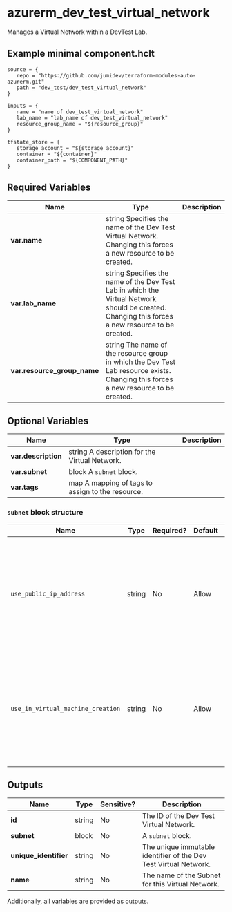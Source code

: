 # azurerm_dev_test_virtual_network

Manages a Virtual Network within a DevTest Lab.

## Example minimal component.hclt

```hcl
source = {
   repo = "https://github.com/jumidev/terraform-modules-auto-azurerm.git" 
   path = "dev_test/dev_test_virtual_network" 
}

inputs = {
   name = "name of dev_test_virtual_network" 
   lab_name = "lab_name of dev_test_virtual_network" 
   resource_group_name = "${resource_group}" 
}

tfstate_store = {
   storage_account = "${storage_account}" 
   container = "${container}" 
   container_path = "${COMPONENT_PATH}" 
}

```

## Required Variables

| Name | Type |  Description |
| ---- | --------- |  ----------- |
| **var.name** | string  Specifies the name of the Dev Test Virtual Network. Changing this forces a new resource to be created. | 
| **var.lab_name** | string  Specifies the name of the Dev Test Lab in which the Virtual Network should be created. Changing this forces a new resource to be created. | 
| **var.resource_group_name** | string  The name of the resource group in which the Dev Test Lab resource exists. Changing this forces a new resource to be created. | 

## Optional Variables

| Name | Type |  Description |
| ---- | --------- |  ----------- |
| **var.description** | string  A description for the Virtual Network. | 
| **var.subnet** | block  A `subnet` block. | 
| **var.tags** | map  A mapping of tags to assign to the resource. | 

### `subnet` block structure

| Name | Type | Required? | Default | Description |
| ---- | ---- | --------- | ------- | ----------- |
| `use_public_ip_address` | string | No | Allow | Can Virtual Machines in this Subnet use Public IP Addresses? Possible values are 'Allow', 'Default' and 'Deny'. Defaults to 'Allow'. |
| `use_in_virtual_machine_creation` | string | No | Allow | Can this subnet be used for creating Virtual Machines? Possible values are 'Allow', 'Default' and 'Deny'. Defaults to 'Allow'. |



## Outputs

| Name | Type | Sensitive? | Description |
| ---- | ---- | --------- | --------- |
| **id** | string | No  | The ID of the Dev Test Virtual Network. | 
| **subnet** | block | No  | A `subnet` block. | 
| **unique_identifier** | string | No  | The unique immutable identifier of the Dev Test Virtual Network. | 
| **name** | string | No  | The name of the Subnet for this Virtual Network. | 

Additionally, all variables are provided as outputs.
